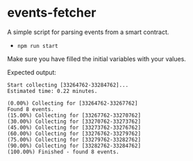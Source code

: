 # events-fetcher
A simple script for parsing events from a smart contract.  
* `npm run start`

Make sure you have filled the initial variables with your values.

Expected output:
```
Start collecting [33264762-33284762]...
Estimated time: 0.22 minutes.

(0.00%) Collecting for [33264762-33267762]
Found 8 events.
(15.00%) Collecting for [33267762-33270762]
(30.00%) Collecting for [33270762-33273762]
(45.00%) Collecting for [33273762-33276762]
(60.00%) Collecting for [33276762-33279762]
(75.00%) Collecting for [33279762-33282762]
(90.00%) Collecting for [33282762-33284762]
(100.00%) Finished - found 8 events.
```